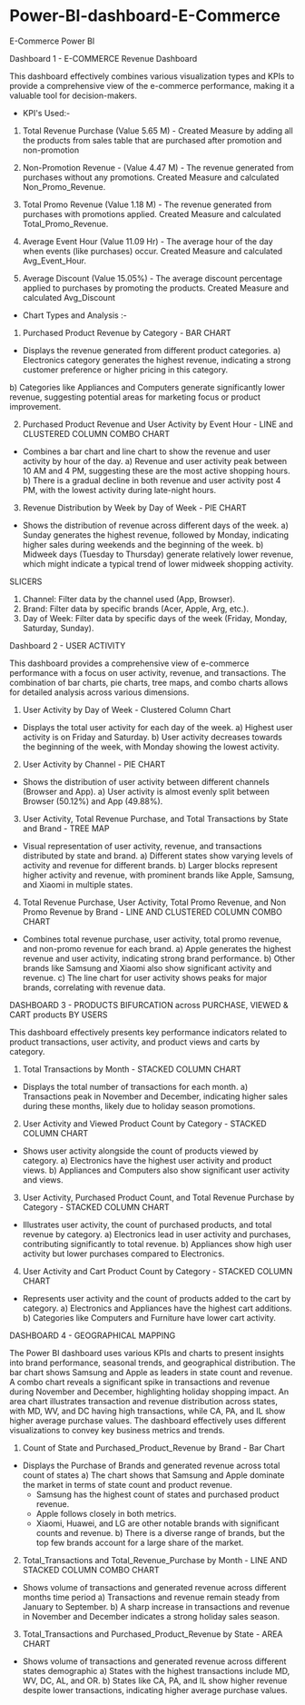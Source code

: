 # Power-BI-dashboard-E-Commerce
E-Commerce Power BI 

Dashboard 1 - E-COMMERCE Revenue Dashboard

This dashboard effectively combines various visualization types and KPIs to provide a comprehensive view of the e-commerce performance, making it a valuable tool for decision-makers.


 - KPI's Used:-
1) Total Revenue Purchase (Value 5.65 M) - Created Measure by adding all the products from sales table that are purchased after promotion and non-promotion

2) Non-Promotion Revenue - (Value 4.47 M) - The revenue generated from purchases without any promotions. Created Measure and calculated Non_Promo_Revenue.

3) Total Promo Revenue (Value 1.18 M) - The revenue generated from purchases with promotions applied. Created Measure and calculated Total_Promo_Revenue.

4) Average Event Hour (Value 11.09 Hr) - The average hour of the day when events (like purchases) occur. Created Measure and calculated Avg_Event_Hour.

5) Average Discount (Value 15.05%) - The average discount percentage applied to purchases by promoting the products. Created Measure and calculated Avg_Discount


- Chart Types and Analysis :-

1) Purchased Product Revenue by Category - BAR CHART
* Displays the revenue generated from different product categories.
a) Electronics category generates the highest revenue, indicating a strong customer preference or higher pricing in this category.

b) Categories like Appliances and Computers generate significantly lower revenue, suggesting potential areas for marketing focus or product improvement.

2) Purchased Product Revenue and User Activity by Event Hour - LINE and CLUSTERED COLUMN COMBO CHART
* Combines a bar chart and line chart to show the revenue and user activity by hour of the day.
a) Revenue and user activity peak between 10 AM and 4 PM, suggesting these are the most active shopping hours.
b) There is a gradual decline in both revenue and user activity post 4 PM, with the lowest activity during late-night hours.

3) Revenue Distribution by Week by Day of Week - PIE CHART
*  Shows the distribution of revenue across different days of the week.
a) Sunday generates the highest revenue, followed by Monday, indicating higher sales during weekends and the beginning of the week.
b) Midweek days (Tuesday to Thursday) generate relatively lower revenue, which might indicate a typical trend of lower midweek shopping activity.

SLICERS
1) Channel: Filter data by the channel used (App, Browser).
2) Brand: Filter data by specific brands (Acer, Apple, Arg, etc.).
3) Day of Week: Filter data by specific days of the week (Friday, Monday, Saturday, Sunday).


Dashboard 2 - USER ACTIVITY 

This dashboard provides a comprehensive view of e-commerce performance with a focus on user activity, revenue, and transactions. The combination of bar charts, pie charts, tree maps, and combo charts allows for detailed analysis across various dimensions. 

1) User Activity by Day of Week - Clustered Column Chart
* Displays the total user activity for each day of the week.
a) Highest user activity is on Friday and Saturday.
b) User activity decreases towards the beginning of the week, with Monday showing the lowest activity.

2) User Activity by Channel - PIE CHART
* Shows the distribution of user activity between different channels (Browser and App).
a) User activity is almost evenly split between Browser (50.12%) and App (49.88%).

3) User Activity, Total Revenue Purchase, and Total Transactions by State and Brand - TREE MAP
* Visual representation of user activity, revenue, and transactions distributed by state and brand.
a) Different states show varying levels of activity and revenue for different brands.
b) Larger blocks represent higher activity and revenue, with prominent brands like Apple, Samsung, and Xiaomi in multiple states.

4) Total Revenue Purchase, User Activity, Total Promo Revenue, and Non Promo Revenue by Brand - LINE AND CLUSTERED COLUMN COMBO CHART
* Combines total revenue purchase, user activity, total promo revenue, and non-promo revenue for each brand.
a) Apple generates the highest revenue and user activity, indicating strong brand performance.
b) Other brands like Samsung and Xiaomi also show significant activity and revenue.
c) The line chart for user activity shows peaks for major brands, correlating with revenue data.


DASHBOARD 3 - PRODUCTS BIFURCATION across PURCHASE, VIEWED & CART products BY USERS

This dashboard effectively presents key performance indicators related to product transactions, user activity, and product views and carts by category.

1) Total Transactions by Month - STACKED COLUMN CHART
* Displays the total number of transactions for each month.
a) Transactions peak in November and December, indicating higher sales during these months, likely due to holiday season promotions.

2) User Activity and Viewed Product Count by Category - STACKED COLUMN CHART 
* Shows user activity alongside the count of products viewed by category.
a) Electronics have the highest user activity and product views.
b) Appliances and Computers also show significant user activity and views.

3) User Activity, Purchased Product Count, and Total Revenue Purchase by Category - STACKED COLUMN CHART
* Illustrates user activity, the count of purchased products, and total revenue by category.
a) Electronics lead in user activity and purchases, contributing significantly to total revenue.
b) Appliances show high user activity but lower purchases compared to Electronics.

4) User Activity and Cart Product Count by Category - STACKED COLUMN CHART
* Represents user activity and the count of products added to the cart by category.
a) Electronics and Appliances have the highest cart additions.
b) Categories like Computers and Furniture have lower cart activity.


DASHBOARD 4 - GEOGRAPHICAL MAPPING

The Power BI dashboard uses various KPIs and charts to present insights into brand performance, seasonal trends, and geographical distribution. The bar chart shows Samsung and Apple as leaders in state count and revenue. A combo chart reveals a significant spike in transactions and revenue during November and December, highlighting holiday shopping impact. An area chart illustrates transaction and revenue distribution across states, with MD, WV, and DC having high transactions, while CA, PA, and IL show higher average purchase values. The dashboard effectively uses different visualizations to convey key business metrics and trends.

1) Count of State and Purchased_Product_Revenue by Brand - Bar Chart
* Displays the Purchase of Brands and generated revenue across total count of states
a) The chart shows that Samsung and Apple dominate the market in terms of state count and product revenue.
	- Samsung has the highest count of states and purchased product revenue.
	- Apple follows closely in both metrics.
	- Xiaomi, Huawei, and LG are other notable brands with significant counts and revenue.
b) There is a diverse range of brands, but the top few brands account for a large share of the market.

2) Total_Transactions and Total_Revenue_Purchase by Month - LINE AND STACKED COLUMN COMBO CHART
* Shows volume of transactions and generated revenue across different months time period
a) Transactions and revenue remain steady from January to September.
b) A sharp increase in transactions and revenue in November and December indicates a strong holiday sales season.

3) Total_Transactions and Purchased_Product_Revenue by State - AREA CHART
* Shows volume of transactions and generated revenue across different states demographic
a) States with the highest transactions include MD, WV, DC, AL, and OR.
b) States like CA, PA, and IL show higher revenue despite lower transactions, indicating higher average purchase values.

